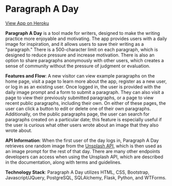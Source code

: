 # Paragraph A Day

[View App on Heroku](https://paragraph-a-day.herokuapp.com/)

**Paragraph A Day** is a tool made for writers, designed to make the writing practice more enjoyable and motivating. The app provides users with a daily image for inspiration, and it allows users to save their writing as a "paragraph." There is a 500-character limit on each paragraph, which is designed to reduce pressure and increase motivation. There is also an option to share paragraphs anonymously with other users, which creates a sense of community without the pressure of judgment or evaluation.

**Features and Flow**: A new visitor can view example paragraphs on the home page, visit a page to learn more about the app, register as a new user, or log in as an existing user. Once logged in, the user is provided with the daily image prompt and a form to submit a paragraph. They can also visit a page to view their previously submitted paragraphs, or a page to view recent public paragraphs, including their own. On either of these pages, the user can click a button to edit or delete one of their own paragraphs. Additionally, on the public paragraphs page, the user can search for paragraphs created on a particular date; this feature is especially useful if the user is curious what other users wrote about an image that they also wrote about. 

**API Information**: When the first user of the day logs in, Paragraph A Day retrieves one random image from the [Unsplash API](https://unsplash.com/developers), which is then used as an image prompt for the rest of that day. There are many other endpoints developers can access when using the Unsplash API, which are described in the documentation, along with terms and guidelines. 

**Technology Stack**: Paragraph A Day utilizes HTML, CSS,  Bootstrap, Javascript/JQuery, PostgreSQL, SQLAlchemy, Flask, Python, and WTForms.
